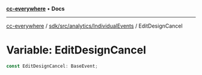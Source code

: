 [**cc-everywhere**](../../../../../index.md) • **Docs**

***

[cc-everywhere](../../../../../index.md) / [sdk/src/analytics/IndividualEvents](../index.md) / EditDesignCancel

# Variable: EditDesignCancel

```ts
const EditDesignCancel: BaseEvent;
```
